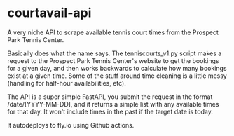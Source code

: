 # courtavail-api
A very niche API to scrape available tennis court times from the Prospect Park Tennis Center. 

Basically does what the name says. The tenniscourts_v1.py script makes a request to the Prospect Park Tennis Center's website to get the bookings for a given day, and then works backwards to calculate how many bookings exist at a given time. Some of the stuff around time cleaning is a little messy (handling for half-hour availabilities, etc).

The API is a super simple FastAPI, you submit the request in the format /date/[YYYY-MM-DD], and it returns a simple list with any available times for that day. It won't include times in the past if the target date is today.

It autodeploys to fly.io using Github actions. 
